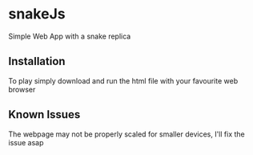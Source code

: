 # snakeJs
Simple Web App with a snake replica

## Installation
To play simply download and run the html file with your favourite web browser

## Known Issues
The webpage may not be properly scaled for smaller devices, I'll fix the issue asap
